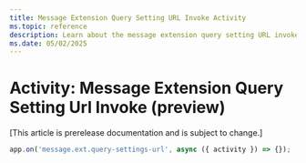 ```yaml
---
title: Message Extension Query Setting URL Invoke Activity
ms.topic: reference
description: Learn about the message extension query setting URL invoke activity.
ms.date: 05/02/2025
---
```


# Activity: Message Extension Query Setting Url Invoke (preview)

[This article is prerelease documentation and is subject to change.]

```typescript
app.on('message.ext.query-settings-url', async ({ activity }) => {});
```